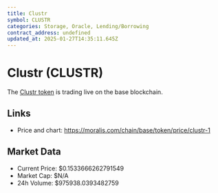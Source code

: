 ```yaml
---
title: Clustr
symbol: CLUSTR
categories: Storage, Oracle, Lending/Borrowing
contract_address: undefined
updated_at: 2025-01-27T14:35:11.645Z
---
```


# Clustr (CLUSTR)
The [Clustr token](https://moralis.com/chain/base/token/price/clustr-1) is trading live on the base blockchain.

## Links
- Price and chart: https://moralis.com/chain/base/token/price/clustr-1

## Market Data
- Current Price: $0.1533666262791549
- Market Cap: $N/A
- 24h Volume: $975938.0393482759
